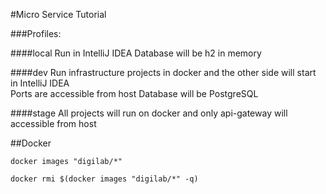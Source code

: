 #Micro Service Tutorial


###Profiles:

####local
Run in IntelliJ IDEA
Database will be h2 in memory

####dev
Run infrastructure projects in docker and the other side will start in IntelliJ IDEA  
Ports are accessible from host
Database will be PostgreSQL

####stage 
All projects will run on docker and only api-gateway will accessible from host

##Docker 

```
docker images "digilab/*"

docker rmi $(docker images "digilab/*" -q)
```

